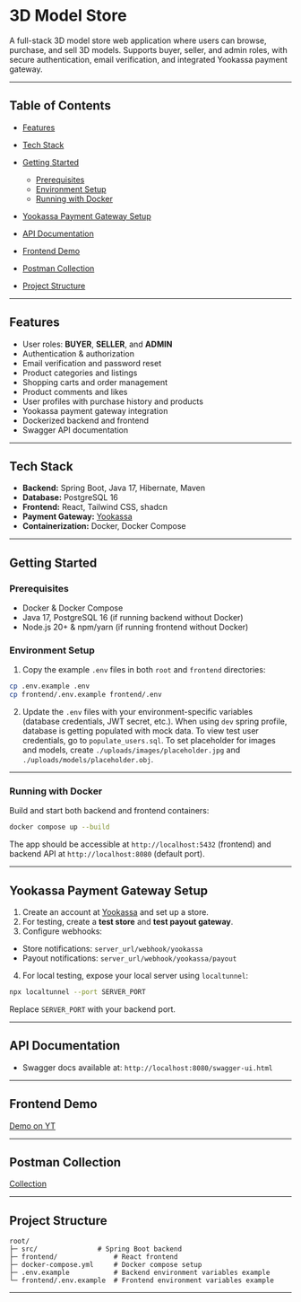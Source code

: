 # 3D Model Store

A full-stack 3D model store web application where users can browse, purchase, and sell 3D models. Supports buyer, seller, and admin roles, with secure authentication, email verification, and integrated Yookassa payment gateway.

---

## Table of Contents

* [Features](#features)
* [Tech Stack](#tech-stack)
* [Getting Started](#getting-started)

  * [Prerequisites](#prerequisites)
  * [Environment Setup](#environment-setup)
  * [Running with Docker](#running-with-docker)
* [Yookassa Payment Gateway Setup](#yookassa-payment-gateway-setup)
* [API Documentation](#api-documentation)
* [Frontend Demo](#frontend-demo)
* [Postman Collection](#postman-collection)
* [Project Structure](#project-structure)
  
---

## Features

* User roles: **BUYER**, **SELLER**, and **ADMIN**
* Authentication & authorization
* Email verification and password reset
* Product categories and listings
* Shopping carts and order management
* Product comments and likes
* User profiles with purchase history and products
* Yookassa payment gateway integration
* Dockerized backend and frontend
* Swagger API documentation

---

## Tech Stack

* **Backend:** Spring Boot, Java 17, Hibernate, Maven
* **Database:** PostgreSQL 16
* **Frontend:** React, Tailwind CSS, shadcn
* **Payment Gateway:** [Yookassa](https://yookassa.ru/)
* **Containerization:** Docker, Docker Compose

---

## Getting Started

### Prerequisites

* Docker & Docker Compose
* Java 17, PostgreSQL 16 (if running backend without Docker)
* Node.js 20+ & npm/yarn (if running frontend without Docker)

### Environment Setup

1. Copy the example `.env` files in both `root` and `frontend` directories:

```bash
cp .env.example .env
cp frontend/.env.example frontend/.env
```

2. Update the `.env` files with your environment-specific variables (database credentials, JWT secret, etc.).
When using `dev` spring profile, database is getting populated with mock data.
To view test user credentials, go to `populate_users.sql`.
To set placeholder for images and models, create `./uploads/images/placeholder.jpg` and `./uploads/models/placeholder.obj`. 

---

### Running with Docker

Build and start both backend and frontend containers:

```bash
docker compose up --build
```

The app should be accessible at `http://localhost:5432` (frontend) and backend API at `http://localhost:8080` (default port).

---

## Yookassa Payment Gateway Setup

1. Create an account at [Yookassa](https://yookassa.ru/) and set up a store.
2. For testing, create a **test store** and **test payout gateway**.
3. Configure webhooks:

* Store notifications: `server_url/webhook/yookassa`
* Payout notifications: `server_url/webhook/yookassa/payout`

4. For local testing, expose your local server using `localtunnel`:

```bash
npx localtunnel --port SERVER_PORT
```

Replace `SERVER_PORT` with your backend port.

---

## API Documentation

* Swagger docs available at: `http://localhost:8080/swagger-ui.html`

---

## Frontend Demo
[Demo on YT](https://youtu.be/av4kPbWWIpk)

---

## Postman Collection

[Collection](https://www.postman.com/webmonkeys-7454/my-workspace/collection/1jlimhv/modelstore?action=share&source=copy-link&creator=37892243)

---

## Project Structure

```
root/
├─ src/               # Spring Boot backend
├─ frontend/              # React frontend
├─ docker-compose.yml     # Docker compose setup
├─ .env.example           # Backend environment variables example
└─ frontend/.env.example  # Frontend environment variables example
```

---
